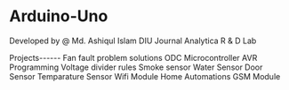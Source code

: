 # Arduino-Uno
Developed by @ Md. Ashiqul Islam
DIU Journal Analytica R & D Lab 


Projects------
Fan fault problem solutions
ODC Microcontroller
AVR Programming
Voltage divider rules
Smoke sensor
Water Sensor
Door Sensor
Temparature Sensor
Wifi Module
Home Automations
GSM Module 
